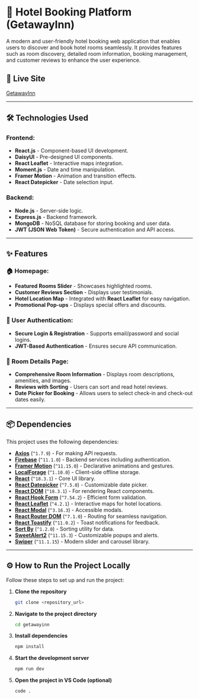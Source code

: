 # 🏨 Hotel Booking Platform (GetawayInn)

A modern and user-friendly hotel booking web application that enables users to discover and book hotel rooms seamlessly. It provides features such as room discovery, detailed room information, booking management, and customer reviews to enhance the user experience.

## 🚀 Live Site
[GetawayInn](https://modern-hotel-booking.web.app/)

---

## 🛠️ Technologies Used

### Frontend:
- **React.js** - Component-based UI development.
- **DaisyUI** - Pre-designed UI components.
- **React Leaflet** - Interactive maps integration.
- **Moment.js** - Date and time manipulation.
- **Framer Motion** - Animation and transition effects.
- **React Datepicker** - Date selection input.

### Backend:
- **Node.js** - Server-side logic.
- **Express.js** - Backend framework.
- **MongoDB** - NoSQL database for storing booking and user data.
- **JWT (JSON Web Token)** - Secure authentication and API access.

---

## ✨ Features

### 🏠 Homepage:
- **Featured Rooms Slider** - Showcases highlighted rooms.
- **Customer Reviews Section** - Displays user testimonials.
- **Hotel Location Map** - Integrated with **React Leaflet** for easy navigation.
- **Promotional Pop-ups** - Displays special offers and discounts.

### 🔐 User Authentication:
- **Secure Login & Registration** - Supports email/password and social logins.
- **JWT-Based Authentication** - Ensures secure API communication.

### 🏨 Room Details Page:
- **Comprehensive Room Information** - Displays room descriptions, amenities, and images.
- **Reviews with Sorting** - Users can sort and read hotel reviews.
- **Date Picker for Booking** - Allows users to select check-in and check-out dates easily.

---

## 📦 Dependencies

This project uses the following dependencies:

- **[Axios](https://github.com/axios/axios)** (`^1.7.9`) - For making API requests.
- **[Firebase](https://firebase.google.com/)** (`^11.1.0`) - Backend services including authentication.
- **[Framer Motion](https://www.framer.com/motion/)** (`^11.15.0`) - Declarative animations and gestures.
- **[LocalForage](https://github.com/localForage/localForage)** (`^1.10.0`) - Client-side offline storage.
- **[React](https://reactjs.org/)** (`^18.3.1`) - Core UI library.
- **[React Datepicker](https://reactdatepicker.com/)** (`^7.5.0`) - Customizable date picker.
- **[React DOM](https://reactjs.org/docs/react-dom.html)** (`^18.3.1`) - For rendering React components.
- **[React Hook Form](https://react-hook-form.com/)** (`^7.54.2`) - Efficient form validation.
- **[React Leaflet](https://react-leaflet.js.org/)** (`^4.2.1`) - Interactive maps for hotel locations.
- **[React Modal](https://github.com/reactjs/react-modal)** (`^3.16.3`) - Accessible modals.
- **[React Router DOM](https://reactrouter.com/)** (`^7.1.0`) - Routing for seamless navigation.
- **[React Toastify](https://fkhadra.github.io/react-toastify/)** (`^11.0.2`) - Toast notifications for feedback.
- **[Sort By](https://github.com/staygrimm/sort-by)** (`^1.2.0`) - Sorting utility for data.
- **[SweetAlert2](https://sweetalert2.github.io/)** (`^11.15.3`) - Customizable popups and alerts.
- **[Swiper](https://swiperjs.com/)** (`^11.1.15`) - Modern slider and carousel library.

---

## ⚙️ How to Run the Project Locally

Follow these steps to set up and run the project:

1. **Clone the repository**  
   ```sh
   git clone <repository_url>
   
2. **Navigate to the project directory**  
   ```sh
   cd getawayinn

3. **Install dependencies**  
   ```sh
   npm install

4. **Start the development server**  
   ```sh
   npm run dev

5. **Open the project in VS Code (optional)**  
   ```sh
   code .
   
   
